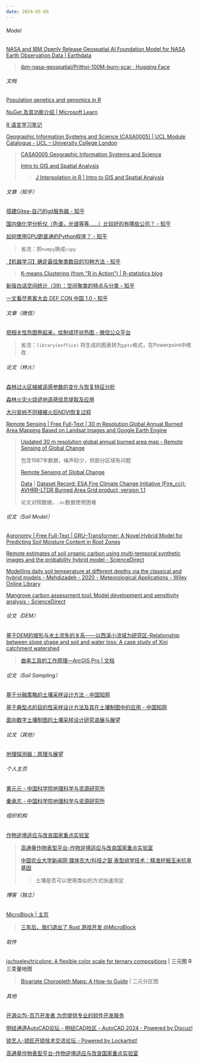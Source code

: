 ```yaml
---
date: 2024-05-09
---
```


###### Model

[NASA and IBM Openly Release Geospatial AI Foundation Model for NASA Earth Observation Data | Earthdata](https://www.earthdata.nasa.gov/news/impact-ibm-hls-foundation-model)

> [ibm-nasa-geospatial/Prithvi-100M-burn-scar · Hugging Face](https://huggingface.co/ibm-nasa-geospatial/Prithvi-100M-burn-scar)

###### 文档

[Population genetics and genomics in R](https://grunwaldlab.github.io/Population_Genetics_in_R/index.html)

[NuGet 及其功能介绍 | Microsoft Learn](https://learn.microsoft.com/zh-cn/nuget/what-is-nuget)

[R 语言学习笔记](https://xiangyunhuang.github.io/notesdown/)

[Geographic Information Systems and Science (CASA0005) | UCL Module Catalogue - UCL – University College London](https://www.ucl.ac.uk/module-catalogue/modules/geographic-information-systems-and-science-CASA0005)

> [CASA0005 Geographic Information Systems and Science](https://andrewmaclachlan.github.io/CASA0005repo/)
>
> [Intro to GIS and Spatial Analysis](https://mgimond.github.io/Spatial/index.html)
>
> > [J Interpolation in R | Intro to GIS and Spatial Analysis](https://mgimond.github.io/Spatial/interpolation-in-r.html)

###### 文章（知乎）

[搭建Gitea-自己的git服务器 - 知乎](https://zhuanlan.zhihu.com/p/348654793)

[国内做化学分析仪（色谱，光谱等等……）比较好的有哪些公司？ - 知乎](https://www.zhihu.com/question/24712457)

[如何使用GPU跑普通的Python程序？ - 知乎](https://www.zhihu.com/question/285065593)

> 省流：把`numpy`换成`cupy`

[【机器学习】确定最佳聚类数目的10种方法 - 知乎](https://zhuanlan.zhihu.com/p/24546995)

> [K-means Clustering (from "R in Action") | R-statistics blog](https://www.r-statistics.com/2013/08/k-means-clustering-from-r-in-action/)

[新版白话空间统计（39）：空间聚类的特点与分类 - 知乎](https://zhuanlan.zhihu.com/p/401518862)

[一文看尽黑客大会 DEF CON 中国 1.0 - 知乎](https://zhuanlan.zhihu.com/p/67996664)

###### 文章（微信）

[把相关性热图卷起来，绘制成环状热图 - 微信公众平台](https://mp.weixin.qq.com/s/4kuHtwwyQVtBzMnlc2q9dQ)

> 省流：`library(eoffice)` 将生成的图表转为`pptx`格式，在Powerpoint中修改

###### 论文（林火）

[森林过火区植被遥感参数的变化与恢复特征分析](https://www.geog.com.cn/article/2018/1560-8999/1560-8999-20-3-368.shtml)

[森林火灾火烧迹地遥感信息提取及应用](http://www.linyekexue.net/CN/10.11707/j.1001-7488.20180515)

[大兴安岭不同植被火后NDVI恢复过程](http://www.linyekexue.net/CN/10.11707/j.1001-7488.20150211)

[Remote Sensing | Free Full-Text | 30 m Resolution Global Annual Burned Area Mapping Based on Landsat Images and Google Earth Engine](https://www.mdpi.com/2072-4292/11/5/489)

> [Updated 30 m resolution global annual burned area map - Remote Sensing of Global Change](https://vapd.gitlab.io/post/gabam/)
>
> 包含1987年数据，噪声较少，但部分区域有问题
>
> [Remote Sensing of Global Change](https://vapd.gitlab.io/)
>
> [Data](https://climate.esa.int/en/projects/fire/data/) | [Dataset Record: ESA Fire Climate Change Initiative (Fire_cci): AVHRR-LTDR Burned Area Grid product, version 1.1](https://catalogue.ceda.ac.uk/uuid/62866635ab074e07b93f17fbf87a2c1a)
>
> 论文对照数据，`.nc`数据使用困难

###### 论文（Soil Model）

[Agronomy | Free Full-Text | GRU&ndash;Transformer: A Novel Hybrid Model for Predicting Soil Moisture Content in Root Zones](https://www.mdpi.com/2073-4395/14/3/432)

[Remote estimates of soil organic carbon using multi-temporal synthetic images and the probability hybrid model - ScienceDirect](https://www.sciencedirect.com/science/article/abs/pii/S0016706122003731)

[Modelling daily soil temperature at different depths via the classical and hybrid models - Mehdizadeh - 2020 - Meteorological Applications - Wiley Online Library](https://rmets.onlinelibrary.wiley.com/doi/10.1002/met.1941)

[Mangrove carbon assessment tool: Model development and sensitivity analysis - ScienceDirect](https://www.sciencedirect.com/science/article/pii/S0272771417304638)

###### 论文（DEM）

[基于DEM的坡形与水土流失的关系——以西溪小流域为研究区-Relationship between slope shape and soil and water loss: A case study of Xixi catchment watershed](http://zgnydxxb.ijournals.cn/zgnydxxb/ch/reader/view_abstract.aspx?file_no=20190218&flag=1)

> [曲率工具的工作原理—ArcGIS Pro | 文档](https://pro.arcgis.com/zh-cn/pro-app/latest/tool-reference/spatial-analyst/how-curvature-works.htm)

###### 论文（Soil Sampling）

[基于分融策略的土壤采样设计方法 - 中国知网](https://kns.cnki.net/kcms2/article/abstract?v=vRpkk4QO0ojSQaP-XLHYYobKLqF94-kEQP9nehkFUxW69iWOUS8WKI-rF1gu8ZLpP44jTyZN12nRs7_0ZfhTEYW_4c1DOlyQymZT2cNzoe6HhT5aLl-IwHK7j9lt2TGSClc5FyXcQI2TkTWfvGGh-Q==&uniplatform=NZKPT&language=CHS)

[基于典型点的目的性采样设计方法及其在土壤制图中的应用 - 中国知网](https://kns.cnki.net/kcms2/article/abstract?v=vRpkk4QO0ohAdsBpbrlwCN5sNJIBIhIr8hU73rnj7YIdqfkRS3_Vvb_dUR9Ch7j32CnxNfFGTknbMUHBEPT7I3pyBMZajB_6oANTzU5Jtw86AzER3_hiNw9M6OrqNLE2xk2w4wBlYES0cuRC3XcaNVxByZU2pYTv&uniplatform=NZKPT&language=CHS)

[面向数字土壤制图的土壤采样设计研究进展与展望](http://pedologica.issas.ac.cn/html/trxb/2020/2/trxb201901140031.htm)

###### 论文（其他）

[地理探测器：原理与展望](https://www.geog.com.cn/article/2017/0375-5444/0375-5444-72-1-116.shtml)

###### 个人主页

[黄元元 - 中国科学院地理科学与资源研究所](https://igsnrr.cas.cn/sourcedb/zw/zjrck/kygg/stxt/202304/t20230428_6747260.html)

[秦承志 - 中国科学院地理科学与资源研究所](https://igsnrr.cas.cn/sourcedb/zw/zjrck/yjdw_yxqnjjhdz/200906/t20090626_1842392.html)

###### 组织机构

[作物逆境适应与改良国家重点实验室](https://csai.henu.edu.cn/index.htm)

> [高通量作物表型平台-作物逆境适应与改良国家重点实验室](https://csai.henu.edu.cn/info/1058/2134.htm)
>
> [中国农业大学新闻网 媒体农大/科技之窗 表型组学技术：精准挖掘玉米抗旱基因](https://news.cau.edu.cn/art/2021/7/13/art_8779_772657.html)
> 
> > 土壤是否可以使用类似的方式快速测定

###### 博客（独立）

[MicroBlock | 主页](https://microblock.cc/)

> [三年后，我们退出了 Rust 游戏开发 @MicroBlock](https://microblock.cc/blog/leaving-rust-gamedev)

###### 软件

[jschoeley/tricolore: A flexible color scale for ternary compositions](https://github.com/jschoeley/tricolore) | 三元图 R 三变量地图

> [Bivariate Choropleth Maps: A How-to Guide](https://www.joshuastevens.net/cartography/make-a-bivariate-choropleth-map/) | 二元分区图

###### 其他

[开源众包-百万开发者,为您提供专业的软件开发服务](https://zb.oschina.net/)

[明经通道AutoCAD论坛 - 明经CAD社区 - AutoCAD 2024 - Powered by Discuz!](http://www.mjtd.com/)

[锁艺人-锁匠开锁技术交流论坛 - Powered by Lockartist!](https://www.suoyiren.com/)

[高通量作物表型平台-作物逆境适应与改良国家重点实验室](https://csai.henu.edu.cn/info/1058/2134.htm)

